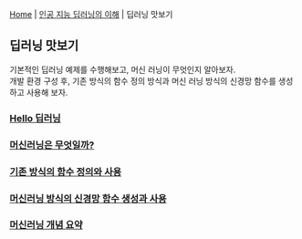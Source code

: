 [Home](./../../README.md) | [인공 지능 딥러닝의 이해](./../README.md) | 딥러닝 맛보기

## 딥러닝 맛보기

기본적인 딥러닝 예제를 수행해보고, 머신 러닝이 무엇인지 알아보자.  
개발 환경 구성 후, 기존 방식의 함수 정의 방식과 머신 러닝 방식의 신경망 함수를 생성하고 사용해 보자.

### [Hello 딥러닝](./1_2_1/README.md)
### [머신러닝은 무엇일까?](./1_2_2/README.md)
### [기존 방식의 함수 정의와 사용](./1_2_3/README.md)
### [머신러닝 방식의 신경망 함수 생성과 사용](./1_2_4/README.md)
### [머신러닝 개념 요약](./1_2_5/README.md)
